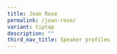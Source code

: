 ```yaml
---
title: Joan Rose
permalink: /joan-rose/
variant: tiptap
description: ""
third_nav_title: Speaker profiles
---
```


